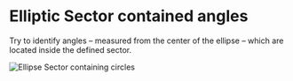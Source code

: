 # Elliptic Sector contained angles

Try to identify angles – measured from the center of the ellipse – which are located inside the
defined sector.

![Ellipse Sector containing circles](../../screenshots/screenshot-20250407-0-angle-contained-in-elliptic-sector.png)
